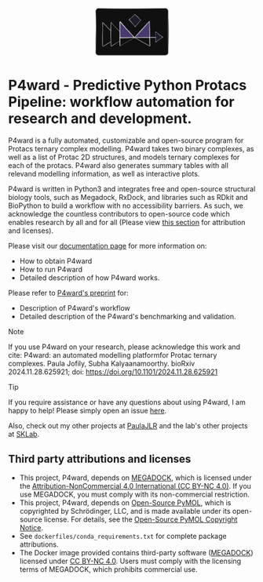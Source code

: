 <div align="center">
  <img src="logo_v1.png" width="30%">
</div>

# P4ward - Predictive Python Protacs Pipeline: workflow automation for research and development.

P4ward is a fully automated, customizable and open-source program for Protacs ternary complex modelling. P4ward takes two binary complexes, as well as a list of Protac 2D structures, and models ternary complexes for each of the protacs. P4ward also generates summary tables with all relevand modelling information, as well as interactive plots.

P4ward is written in Python3 and integrates free and open-source structural biology tools, such as Megadock, RxDock, and libraries such as RDkit and BioPython to build a workflow with no accessibility barriers. As such, we acknowledge the countless contributors to open-source code which enables research by all and for all (Please view [this section](https://github.com/SKTeamLab/P4ward?tab=readme-ov-file#third-party-attributions-and-licenses) for attribution and licenses).

Please visit our [documentation page](https://skteamlab.github.io/P4ward/) for more information on:
- How to obtain P4ward
- How to run P4ward
- Detailed description of how P4ward works.

Please refer to [P4ward's preprint](https://www.biorxiv.org/content/10.1101/2024.11.28.625921v1) for:
- Description of P4ward's workflow
- Detailed description of the P4ward's benchmarking and validation.


> [!NOTE]  
> If you use P4ward on your research, please acknowledge this work and cite:
>  P4ward: an automated modelling platformfor Protac ternary complexes. Paula Jofily, Subha Kalyaanamoorthy. bioRxiv 2024.11.28.625921; doi: https://doi.org/10.1101/2024.11.28.625921 


> [!TIP]
> If you require assistance or have any questions about using P4ward, I am happy to help! Please simply open an issue [here](https://github.com/SKTeamLab/P4ward/issues).

Also, check out my other projects at [PaulaJLR](https://github.com/PaulaJLR) and the lab's other projects at [SKLab](https://github.com/SKTeamLab).

## Third party attributions and licenses

- This project, P4ward, depends on [MEGADOCK](https://github.com/akiyamalab/MEGADOCK), which is licensed under the [Attribution-NonCommercial 4.0 International (CC BY-NC 4.0)](https://github.com/akiyamalab/MEGADOCK?tab=License-1-ov-file). If you use MEGADOCK, you must comply with its non-commercial restriction.
- This project, P4ward, depends on [Open-Source PyMOL](https://github.com/schrodinger/pymol-open-source), which is copyrighted by Schrödinger, LLC, and is made available under its open-source license. For details, see the [Open-Source PyMOL Copyright Notice](https://github.com/schrodinger/pymol-open-source?tab=License-1-ov-file).
- See `dockerfiles/conda_requirements.txt` for complete package attributions.
- The Docker image provided contains third-party software ([MEGADOCK](https://github.com/akiyamalab/MEGADOCK)) licensed under [CC BY-NC 4.0](https://github.com/akiyamalab/MEGADOCK?tab=License-1-ov-file). Users must comply with the licensing terms of MEGADOCK, which prohibits commercial use.
